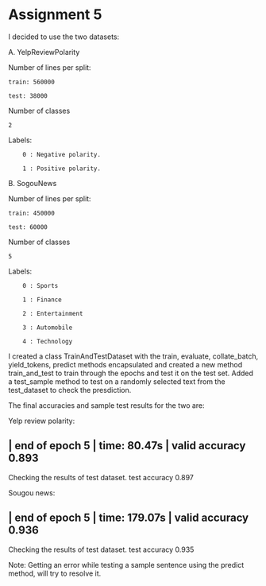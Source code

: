 # Assignment 5

I decided to use the two datasets: 

A. YelpReviewPolarity

Number of lines per split:

    train: 560000

    test: 38000
Number of classes

    2

Labels: 

        0 : Negative polarity.

        1 : Positive polarity.


B. SogouNews

Number of lines per split:

    train: 450000

    test: 60000
Number of classes

    5

Labels:

        0 : Sports

        1 : Finance

        2 : Entertainment

        3 : Automobile

        4 : Technology


I created a class TrainAndTestDataset with the train, evaluate, collate_batch, yield_tokens, predict methods encapsulated and created a new method train_and_test to train through the epochs and test it on the test set. Added a test_sample method to test on a randomly selected text from the test_dataset to check the presdiction.

The final accuracies and sample test results for the two are:

Yelp review polarity:

| end of epoch   5 | time: 80.47s | valid accuracy    0.893 
-----------------------------------------------------------
Checking the results of test dataset. test accuracy    0.897

Sougou news:

| end of epoch   5 | time: 179.07s | valid accuracy    0.936 
-----------------------------------------------------------
Checking the results of test dataset. test accuracy    0.935

Note: Getting an error while testing a sample sentence using the predict method, will try to resolve it.

